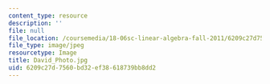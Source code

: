 ```yaml
---
content_type: resource
description: ''
file: null
file_location: /coursemedia/18-06sc-linear-algebra-fall-2011/6209c27d7560bd32ef38618739bb8dd2_David_Photo.jpg
file_type: image/jpeg
resourcetype: Image
title: David_Photo.jpg
uid: 6209c27d-7560-bd32-ef38-618739bb8dd2
---
```

